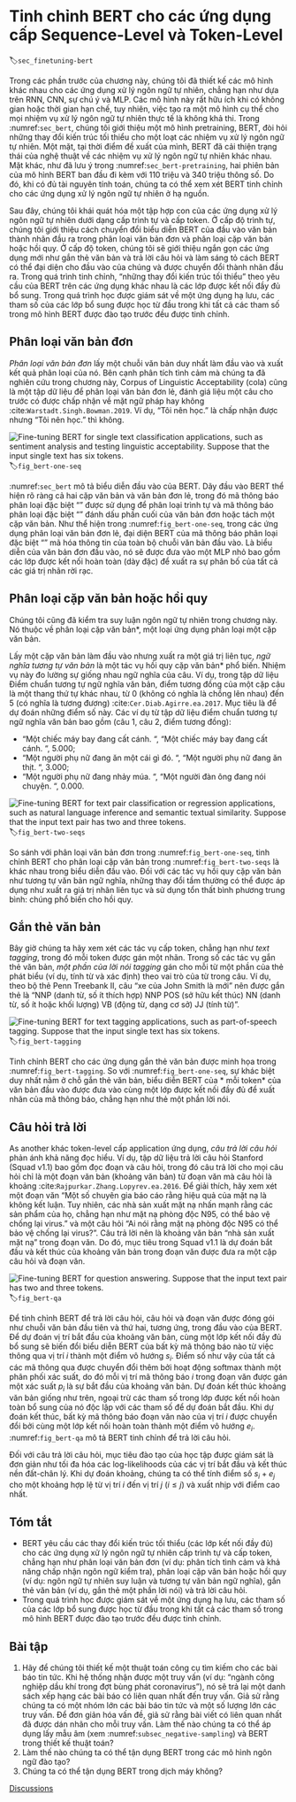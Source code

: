 # Tinh chỉnh BERT cho các ứng dụng cấp Sequence-Level và Token-Level
:label:`sec_finetuning-bert`

Trong các phần trước của chương này, chúng tôi đã thiết kế các mô hình khác nhau cho các ứng dụng xử lý ngôn ngữ tự nhiên, chẳng hạn như dựa trên RNN, CNN, sự chú ý và MLP. Các mô hình này rất hữu ích khi có không gian hoặc thời gian hạn chế, tuy nhiên, việc tạo ra một mô hình cụ thể cho mọi nhiệm vụ xử lý ngôn ngữ tự nhiên thực tế là không khả thi. Trong :numref:`sec_bert`, chúng tôi giới thiệu một mô hình pretraining, BERT, đòi hỏi những thay đổi kiến trúc tối thiểu cho một loạt các nhiệm vụ xử lý ngôn ngữ tự nhiên. Một mặt, tại thời điểm đề xuất của mình, BERT đã cải thiện trạng thái của nghệ thuật về các nhiệm vụ xử lý ngôn ngữ tự nhiên khác nhau. Mặt khác, như đã lưu ý trong :numref:`sec_bert-pretraining`, hai phiên bản của mô hình BERT ban đầu đi kèm với 110 triệu và 340 triệu thông số. Do đó, khi có đủ tài nguyên tính toán, chúng ta có thể xem xét BERT tinh chỉnh cho các ứng dụng xử lý ngôn ngữ tự nhiên ở hạ nguồn. 

Sau đây, chúng tôi khái quát hóa một tập hợp con của các ứng dụng xử lý ngôn ngữ tự nhiên dưới dạng cấp trình tự và cấp token. Ở cấp độ trình tự, chúng tôi giới thiệu cách chuyển đổi biểu diễn BERT của đầu vào văn bản thành nhãn đầu ra trong phân loại văn bản đơn và phân loại cặp văn bản hoặc hồi quy. Ở cấp độ token, chúng tôi sẽ giới thiệu ngắn gọn các ứng dụng mới như gắn thẻ văn bản và trả lời câu hỏi và làm sáng tỏ cách BERT có thể đại diện cho đầu vào của chúng và được chuyển đổi thành nhãn đầu ra. Trong quá trình tinh chỉnh, “những thay đổi kiến trúc tối thiểu” theo yêu cầu của BERT trên các ứng dụng khác nhau là các lớp được kết nối đầy đủ bổ sung. Trong quá trình học được giám sát về một ứng dụng hạ lưu, các tham số của các lớp bổ sung được học từ đầu trong khi tất cả các tham số trong mô hình BERT được đào tạo trước đều được tinh chỉnh. 

## Phân loại văn bản đơn

*Phân loại văn bản đơn* lấy một chuỗi văn bản duy nhất làm đầu vào và xuất kết quả phân loại của nó.
Bên cạnh phân tích tình cảm mà chúng ta đã nghiên cứu trong chương này, Corpus of Linguistic Acceptability (cola) cũng là một tập dữ liệu để phân loại văn bản đơn lẻ, đánh giá liệu một câu cho trước có được chấp nhận về mặt ngữ pháp hay không :cite:`Warstadt.Singh.Bowman.2019`. Ví dụ, “Tôi nên học.” là chấp nhận được nhưng “Tôi nên học.” thì không. 

![Fine-tuning BERT for single text classification applications, such as sentiment analysis and testing linguistic acceptability. Suppose that the input single text has six tokens.](../img/bert-one-seq.svg)
:label:`fig_bert-one-seq`

:numref:`sec_bert` mô tả biểu diễn đầu vào của BERT. Dãy đầu vào BERT thể hiện rõ ràng cả hai cặp văn bản và văn bản đơn lẻ, trong đó mã thông báo phân loại đặc biệt “<cls>” được sử dụng để phân loại trình tự và mã thông báo phân loại đặc biệt “<sep>” đánh dấu phần cuối của văn bản đơn hoặc tách một cặp văn bản. Như thể hiện trong :numref:`fig_bert-one-seq`, trong các ứng dụng phân loại văn bản đơn lẻ, đại diện BERT của mã thông báo phân loại đặc biệt “<cls>” mã hóa thông tin của toàn bộ chuỗi văn bản đầu vào. Là biểu diễn của văn bản đơn đầu vào, nó sẽ được đưa vào một MLP nhỏ bao gồm các lớp được kết nối hoàn toàn (dày đặc) để xuất ra sự phân bố của tất cả các giá trị nhãn rời rạc. 

## Phân loại cặp văn bản hoặc hồi quy

Chúng tôi cũng đã kiểm tra suy luận ngôn ngữ tự nhiên trong chương này. Nó thuộc về phân loại cặp văn bản*, một loại ứng dụng phân loại một cặp văn bản. 

Lấy một cặp văn bản làm đầu vào nhưng xuất ra một giá trị liên tục,
*ngữ nghĩa tương tự văn bản* là một tác vụ hồi quy cặp văn bản* phổ biến.
Nhiệm vụ này đo lường sự giống nhau ngữ nghĩa của câu. Ví dụ, trong tập dữ liệu Điểm chuẩn tương tự ngữ nghĩa văn bản, điểm tương đồng của một cặp câu là một thang thứ tự khác nhau, từ 0 (không có nghĩa là chồng lên nhau) đến 5 (có nghĩa là tương đương) :cite:`Cer.Diab.Agirre.ea.2017`. Mục tiêu là để dự đoán những điểm số này. Các ví dụ từ tập dữ liệu điểm chuẩn tương tự ngữ nghĩa văn bản bao gồm (câu 1, câu 2, điểm tương đồng): 

* “Một chiếc máy bay đang cất cánh. “, “Một chiếc máy bay đang cất cánh. “, 5.000;
* “Một người phụ nữ đang ăn một cái gì đó. “, “Một người phụ nữ đang ăn thịt. “, 3.000;
* “Một người phụ nữ đang nhảy múa. “, “Một người đàn ông đang nói chuyện. “, 0.000.

![Fine-tuning BERT for text pair classification or regression applications, such as natural language inference and semantic textual similarity. Suppose that the input text pair has two and three tokens.](../img/bert-two-seqs.svg)
:label:`fig_bert-two-seqs`

So sánh với phân loại văn bản đơn trong :numref:`fig_bert-one-seq`, tinh chỉnh BERT cho phân loại cặp văn bản trong :numref:`fig_bert-two-seqs` là khác nhau trong biểu diễn đầu vào. Đối với các tác vụ hồi quy cặp văn bản như tương tự văn bản ngữ nghĩa, những thay đổi tầm thường có thể được áp dụng như xuất ra giá trị nhãn liên tục và sử dụng tổn thất bình phương trung bình: chúng phổ biến cho hồi quy. 

## Gắn thẻ văn bản

Bây giờ chúng ta hãy xem xét các tác vụ cấp token, chẳng hạn như *text tagging*, trong đó mỗi token được gán một nhãn. Trong số các tác vụ gắn thẻ văn bản,
*một phần của lời nói tagging* gán cho mỗi từ một phần của thẻ phát biểu (ví dụ, tính từ và xác định)
theo vai trò của từ trong câu. Ví dụ, theo bộ thẻ Penn Treebank II, câu “xe của John Smith là mới” nên được gắn thẻ là “NNP (danh từ, số ít thích hợp) NNP POS (sở hữu kết thúc) NN (danh từ, số ít hoặc khối lượng) VB (động từ, dạng cơ sở) JJ (tính từ)”. 

![Fine-tuning BERT for text tagging applications, such as part-of-speech tagging. Suppose that the input single text has six tokens.](../img/bert-tagging.svg)
:label:`fig_bert-tagging`

Tinh chỉnh BERT cho các ứng dụng gắn thẻ văn bản được minh họa trong :numref:`fig_bert-tagging`. So với :numref:`fig_bert-one-seq`, sự khác biệt duy nhất nằm ở chỗ gắn thẻ văn bản, biểu diễn BERT của * mỗi token* của văn bản đầu vào được đưa vào cùng một lớp được kết nối đầy đủ để xuất nhãn của mã thông báo, chẳng hạn như thẻ một phần lời nói. 

## Câu hỏi trả lời

As another khác token-level cấp application ứng dụng,
*câu trả lời câu hỏi* phản ánh khả năng đọc hiểu.
Ví dụ, tập dữ liệu trả lời câu hỏi Stanford (Squad v1.1) bao gồm đọc đoạn và câu hỏi, trong đó câu trả lời cho mọi câu hỏi chỉ là một đoạn văn bản (khoảng văn bản) từ đoạn văn mà câu hỏi là khoảng :cite:`Rajpurkar.Zhang.Lopyrev.ea.2016`. Để giải thích, hãy xem xét một đoạn văn “Một số chuyên gia báo cáo rằng hiệu quả của mặt nạ là không kết luận. Tuy nhiên, các nhà sản xuất mặt nạ nhấn mạnh rằng các sản phẩm của họ, chẳng hạn như mặt nạ phòng độc N95, có thể bảo vệ chống lại virus.” và một câu hỏi “Ai nói rằng mặt nạ phòng độc N95 có thể bảo vệ chống lại virus?”. Câu trả lời nên là khoảng văn bản “nhà sản xuất mặt nạ” trong đoạn văn. Do đó, mục tiêu trong Squad v1.1 là dự đoán bắt đầu và kết thúc của khoảng văn bản trong đoạn văn được đưa ra một cặp câu hỏi và đoạn văn. 

![Fine-tuning BERT for question answering. Suppose that the input text pair has two and three tokens.](../img/bert-qa.svg)
:label:`fig_bert-qa`

Để tinh chỉnh BERT để trả lời câu hỏi, câu hỏi và đoạn văn được đóng gói như chuỗi văn bản đầu tiên và thứ hai, tương ứng, trong đầu vào của BERT. Để dự đoán vị trí bắt đầu của khoảng văn bản, cùng một lớp kết nối đầy đủ bổ sung sẽ biến đổi biểu diễn BERT của bất kỳ mã thông báo nào từ việc thông qua vị trí $i$ thành một điểm vô hướng $s_i$. Điểm số như vậy của tất cả các mã thông qua được chuyển đổi thêm bởi hoạt động softmax thành một phân phối xác suất, do đó mỗi vị trí mã thông báo $i$ trong đoạn văn được gán một xác suất $p_i$ là sự bắt đầu của khoảng văn bản. Dự đoán kết thúc khoảng văn bản giống như trên, ngoại trừ các tham số trong lớp được kết nối hoàn toàn bổ sung của nó độc lập với các tham số để dự đoán bắt đầu. Khi dự đoán kết thúc, bất kỳ mã thông báo đoạn văn nào của vị trí $i$ được chuyển đổi bởi cùng một lớp kết nối hoàn toàn thành một điểm vô hướng $e_i$. :numref:`fig_bert-qa` mô tả BERT tinh chỉnh để trả lời câu hỏi. 

Đối với câu trả lời câu hỏi, mục tiêu đào tạo của học tập được giám sát là đơn giản như tối đa hóa các log-likelihoods của các vị trí bắt đầu và kết thúc nền đất-chân lý. Khi dự đoán khoảng, chúng ta có thể tính điểm số $s_i + e_j$ cho một khoảng hợp lệ từ vị trí $i$ đến vị trí $j$ ($i \leq j$) và xuất nhịp với điểm cao nhất. 

## Tóm tắt

* BERT yêu cầu các thay đổi kiến trúc tối thiểu (các lớp kết nối đầy đủ) cho các ứng dụng xử lý ngôn ngữ tự nhiên cấp trình tự và cấp token, chẳng hạn như phân loại văn bản đơn (ví dụ: phân tích tình cảm và khả năng chấp nhận ngôn ngữ kiểm tra), phân loại cặp văn bản hoặc hồi quy (ví dụ: ngôn ngữ tự nhiên suy luận và tương tự văn bản ngữ nghĩa), gắn thẻ văn bản (ví dụ, gắn thẻ một phần lời nói) và trả lời câu hỏi.
* Trong quá trình học được giám sát về một ứng dụng hạ lưu, các tham số của các lớp bổ sung được học từ đầu trong khi tất cả các tham số trong mô hình BERT được đào tạo trước đều được tinh chỉnh.

## Bài tập

1. Hãy để chúng tôi thiết kế một thuật toán công cụ tìm kiếm cho các bài báo tin tức. Khi hệ thống nhận được một truy vấn (ví dụ: “ngành công nghiệp dầu khí trong đợt bùng phát coronavirus”), nó sẽ trả lại một danh sách xếp hạng các bài báo có liên quan nhất đến truy vấn. Giả sử rằng chúng ta có một nhóm lớn các bài báo tin tức và một số lượng lớn các truy vấn. Để đơn giản hóa vấn đề, giả sử rằng bài viết có liên quan nhất đã được dán nhãn cho mỗi truy vấn. Làm thế nào chúng ta có thể áp dụng lấy mẫu âm (xem :numref:`subsec_negative-sampling`) và BERT trong thiết kế thuật toán?
1. Làm thế nào chúng ta có thể tận dụng BERT trong các mô hình ngôn ngữ đào tạo?
1. Chúng ta có thể tận dụng BERT trong dịch máy không?

[Discussions](https://discuss.d2l.ai/t/396)
